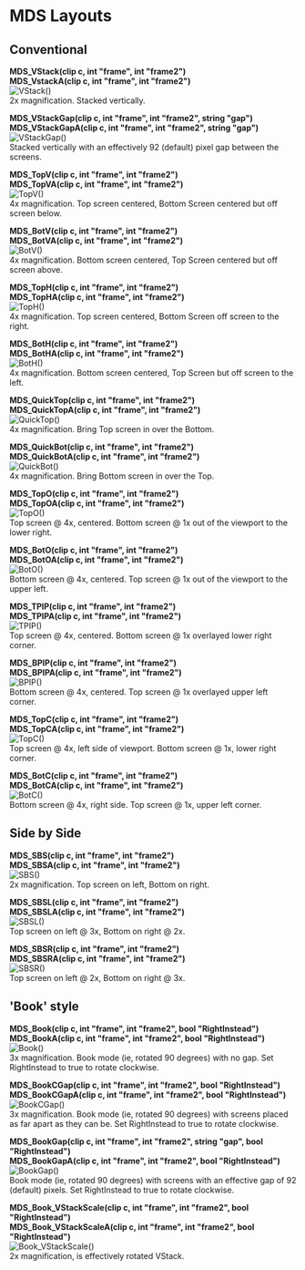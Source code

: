 # MDS Layouts  
## Conventional  
  
**MDS_VStack(clip c, int "frame", int "frame2")**  
**MDS_VstackA(clip c, int "frame", int "frame2")**  
![VStack()](VStack.png)  
2x magnification. Stacked vertically.  
  
  
**MDS_VStackGap(clip c, int "frame", int "frame2", string "gap")**  
**MDS_VStackGapA(clip c, int "frame", int "frame2", string "gap")**  
![VStackGap()](VStackGap.png)  
Stacked vertically with an effectively 92 (default) pixel gap between the screens.  
  
  
**MDS_TopV(clip c, int "frame", int "frame2")**  
**MDS_TopVA(clip c, int "frame", int "frame2")**  
![TopV()](TopV.png)  
4x magnification. Top screen centered, Bottom Screen centered but off screen below.  
  
  
**MDS_BotV(clip c, int "frame", int "frame2")**  
**MDS_BotVA(clip c, int "frame", int "frame2")**  
![BotV()](BotV.png)  
4x magnification. Bottom screen centered, Top Screen centered but off screen above.  
  
  
**MDS_TopH(clip c, int "frame", int "frame2")**  
**MDS_TopHA(clip c, int "frame", int "frame2")**  
![TopH()](TopH.png)  
4x magnification. Top screen centered, Bottom Screen off screen to the right.  
  
  
**MDS_BotH(clip c, int "frame", int "frame2")**  
**MDS_BotHA(clip c, int "frame", int "frame2")**  
![BotH()](BotH.png)  
4x magnification. Bottom screen centered, Top Screen but off screen to the left.  
  
  
**MDS_QuickTop(clip c, int "frame", int "frame2")**  
**MDS_QuickTopA(clip c, int "frame", int "frame2")**  
![QuickTop()](QuickTop.png)  
4x magnification. Bring Top screen in over the Bottom.  
  
  
**MDS_QuickBot(clip c, int "frame", int "frame2")**  
**MDS_QuickBotA(clip c, int "frame", int "frame2")**  
![QuickBot()](QuickBot.png)  
4x magnification. Bring Bottom screen in over the Top.  
  
**MDS_TopO(clip c, int "frame", int "frame2")**  
**MDS_TopOA(clip c, int "frame", int "frame2")**  
![TopO()](TopO.png)  
Top screen @ 4x, centered. Bottom screen @ 1x out of the viewport to the lower right.  
  
  
**MDS_BotO(clip c, int "frame", int "frame2")**  
**MDS_BotOA(clip c, int "frame", int "frame2")**  
![BotO()](BotO.png)  
Bottom screen @ 4x, centered. Top screen @ 1x out of the viewport to the upper left.  
  
  
**MDS_TPIP(clip c, int "frame", int "frame2")**  
**MDS_TPIPA(clip c, int "frame", int "frame2")**  
![TPIP()](TPIP.png)  
Top screen @ 4x, centered. Bottom screen @ 1x overlayed lower right corner.  
  
  
**MDS_BPIP(clip c, int "frame", int "frame2")**  
**MDS_BPIPA(clip c, int "frame", int "frame2")**  
![BPIP()](BPIP.png)  
Bottom screen @ 4x, centered. Top screen @ 1x overlayed upper left corner.  
  
  
**MDS_TopC(clip c, int "frame", int "frame2")**  
**MDS_TopCA(clip c, int "frame", int "frame2")**  
![TopC()](TopC.png)  
Top screen @ 4x, left side of viewport. Bottom screen @ 1x, lower right corner.  
  
  
**MDS_BotC(clip c, int "frame", int "frame2")**  
**MDS_BotCA(clip c, int "frame", int "frame2")**  
![BotC()](BotC.png)  
Bottom screen @ 4x, right side. Top screen @ 1x, upper left corner.  
  
## Side by Side
  
**MDS_SBS(clip c, int "frame", int "frame2")**  
**MDS_SBSA(clip c, int "frame", int "frame2")**  
![SBS()](SBS.png)  
2x magnification. Top screen on left, Bottom on right.  
  
  
**MDS_SBSL(clip c, int "frame", int "frame2")**  
**MDS_SBSLA(clip c, int "frame", int "frame2")**  
![SBSL()](SBSL.png)  
Top screen on left @ 3x, Bottom on right @ 2x.  
  
  
**MDS_SBSR(clip c, int "frame", int "frame2")**  
**MDS_SBSRA(clip c, int "frame", int "frame2")**  
![SBSR()](SBSR.png)  
Top screen on left @ 2x, Bottom on right @ 3x.  
  
## 'Book' style
  
**MDS_Book(clip c, int "frame", int "frame2", bool "RightInstead")**  
**MDS_BookA(clip c, int "frame", int "frame2", bool "RightInstead")**  
![Book()](Book.png)  
3x magnification. Book mode (ie, rotated 90 degrees) with no gap. Set RightInstead to true to rotate clockwise.  
  
  
**MDS_BookCGap(clip c, int "frame", int "frame2", bool "RightInstead")**  
**MDS_BookCGapA(clip c, int "frame", int "frame2", bool "RightInstead")**  
![BookCGap()](BookCGap.png)  
3x magnification. Book mode (ie, rotated 90 degrees) with screens placed as far apart as they can be. Set RightInstead to true to rotate clockwise.  
  
  
**MDS_BookGap(clip c, int "frame", int "frame2", string "gap", bool "RightInstead")**  
**MDS_BookGapA(clip c, int "frame", int "frame2", bool "RightInstead")**  
![BookGap()](BookGap.png)  
Book mode (ie, rotated 90 degrees) with screens with an effective gap of 92 (default) pixels. Set RightInstead to true to rotate clockwise.  
  
  
**MDS_Book_VStackScale(clip c, int "frame", int "frame2", bool "RightInstead")**  
**MDS_Book_VStackScaleA(clip c, int "frame", int "frame2", bool "RightInstead")**  
![Book_VStackScale()](Book_VStackScale.png)  
2x magnification, is effectively rotated VStack.  
